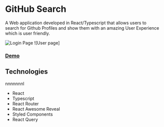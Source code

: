 # GitHub Search

A Web application developed in React/Typescript that allows users to search for Github Profiles and show them with an amazing User Experience which is user friendly.

![Login Page](https://i.imgur.com/JcdbhDr.png)
![User  page]

### [Demo](https://gingerlauren.github.io/GithubSearch)

## Technologies
nnnnnnnl

* React
* Typescript
* React Router
* React Awesome Reveal
* Styled Components
* React Query




